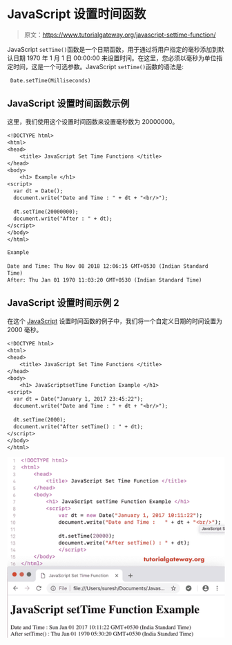 # JavaScript 设置时间函数

> 原文：<https://www.tutorialgateway.org/javascript-settime-function/>

JavaScript `setTime()`函数是一个日期函数，用于通过将用户指定的毫秒添加到默认日期 1970 年 1 月 1 日 00:00:00 来设置时间。在这里，您必须以毫秒为单位指定时间，这是一个可选参数。JavaScript `setTime()`函数的语法是:

```
 Date.setTime(Milliseconds)
```

## JavaScript 设置时间函数示例

这里，我们使用这个设置时间函数来设置毫秒数为 20000000。

```
<!DOCTYPE html>
<html>
<head>
    <title> JavaScript Set Time Functions </title>
</head>
<body>
    <h1> Example </h1>
<script>
  var dt = Date();  
  document.write("Date and Time : " + dt + "<br/>");

  dt.setTime(20000000);
  document.write("After : " + dt);
</script>
</body>
</html>
```

```
Example

Date and Time: Thu Nov 08 2018 12:06:15 GMT+0530 (Indian Standard Time)
After: Thu Jan 01 1970 11:03:20 GMT+0530 (Indian Standard Time)
```

## JavaScript 设置时间示例 2

在这个 [JavaScript](https://www.tutorialgateway.org/javascript/) 设置时间函数的例子中，我们将一个自定义日期的时间设置为 2000 毫秒。

```
<!DOCTYPE html>
<html>
<head>
    <title> JavaScript Set Time Functions </title>
</head>
<body>
    <h1> JavaScriptsetTime Function Example </h1>
<script>
  var dt = Date("January 1, 2017 23:45:22");
  document.write("Date and Time : " + dt + "<br/>");

  dt.setTime(2000);
  document.write("After setTime() : " + dt);
</script>
</body>
</html>
```

![JavaScript setTime Function 2](img/e96c40ca04e1f2c19af1b6a74412ffce.png)